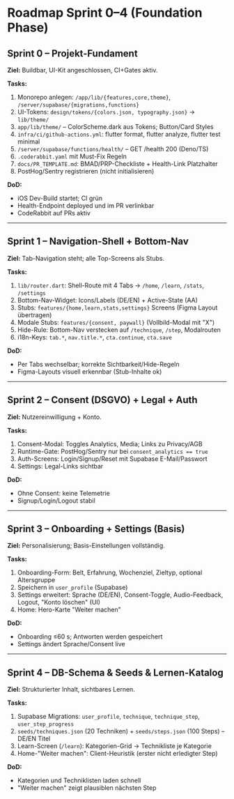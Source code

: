 # Roadmap Sprint 0–4 (Foundation Phase)

## Sprint 0 – Projekt-Fundament

**Ziel:** Buildbar, UI-Kit angeschlossen, CI+Gates aktiv.

**Tasks:**
1. Monorepo anlegen: `/app/lib/{features,core,theme}`, `/server/supabase/{migrations,functions}`
2. UI-Tokens: `design/tokens/{colors.json, typography.json}` → `lib/theme/`
3. `app/lib/theme/` – ColorScheme.dark aus Tokens; Button/Card Styles
4. `infra/ci/github-actions.yml`: flutter format, flutter analyze, flutter test minimal
5. `/server/supabase/functions/health/` – GET /health 200 (Deno/TS)
6. `.coderabbit.yaml` mit Must-Fix Regeln
7. `docs/PR_TEMPLATE.md`: BMAD/PRP-Checkliste + Health-Link Platzhalter
8. PostHog/Sentry registrieren (nicht initialisieren)

**DoD:**
- iOS Dev-Build startet; CI grün
- Health-Endpoint deployed und im PR verlinkbar
- CodeRabbit auf PRs aktiv

---

## Sprint 1 – Navigation-Shell + Bottom-Nav

**Ziel:** Tab-Navigation steht; alle Top-Screens als Stubs.

**Tasks:**
1. `lib/router.dart`: Shell-Route mit 4 Tabs → `/home`, `/learn`, `/stats`, `/settings`
2. Bottom-Nav-Widget: Icons/Labels (DE/EN) + Active-State (AA)
3. Stubs: `features/{home,learn,stats,settings}` Screens (Figma Layout übertragen)
4. Modale Stubs: `features/{consent, paywall}` (Vollbild-Modal mit "X")
5. Hide-Rule: Bottom-Nav verstecken auf `/technique`, `/step`, Modalrouten
6. i18n-Keys: `tab.*`, `nav.title.*`, `cta.continue`, `cta.save`

**DoD:**
- Per Tabs wechselbar; korrekte Sichtbarkeit/Hide-Regeln
- Figma-Layouts visuell erkennbar (Stub-Inhalte ok)

---

## Sprint 2 – Consent (DSGVO) + Legal + Auth

**Ziel:** Nutzereinwilligung + Konto.

**Tasks:**
1. Consent-Modal: Toggles Analytics, Media; Links zu Privacy/AGB
2. Runtime-Gate: PostHog/Sentry nur bei `consent_analytics == true`
3. Auth-Screens: Login/Signup/Reset mit Supabase E-Mail/Passwort
4. Settings: Legal-Links sichtbar

**DoD:**
- Ohne Consent: keine Telemetrie
- Signup/Login/Logout stabil

---

## Sprint 3 – Onboarding + Settings (Basis)

**Ziel:** Personalisierung; Basis-Einstellungen vollständig.

**Tasks:**
1. Onboarding-Form: Belt, Erfahrung, Wochenziel, Zieltyp, optional Altersgruppe
2. Speichern in `user_profile` (Supabase)
3. Settings erweitert: Sprache (DE/EN), Consent-Toggle, Audio-Feedback, Logout, "Konto löschen" (UI)
4. Home: Hero-Karte "Weiter machen"

**DoD:**
- Onboarding ≤60 s; Antworten werden gespeichert
- Settings ändert Sprache/Consent live

---

## Sprint 4 – DB-Schema & Seeds & Lernen-Katalog

**Ziel:** Strukturierter Inhalt, sichtbares Lernen.

**Tasks:**
1. Supabase Migrations: `user_profile`, `technique`, `technique_step`, `user_step_progress`
2. `seeds/techniques.json` (20 Techniken) + `seeds/steps.json` (100 Steps) – DE/EN Titel
3. Learn-Screen (`/learn`): Kategorien-Grid → Technikliste je Kategorie
4. Home-"Weiter machen": Client-Heuristik (erster nicht erledigter Step)

**DoD:**
- Kategorien und Techniklisten laden schnell
- "Weiter machen" zeigt plausiblen nächsten Step

